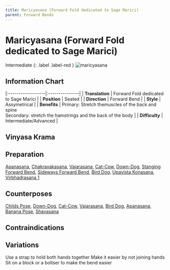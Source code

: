 ```yaml
---
title: Maricyasana (Forward Fold dedicated to Sage Marici)
parent: Forward Bends
---
```

# Maricyasana (Forward Fold dedicated to Sage Marici)
Intermediate
{: .label .label-red }
![maricyasana](/yoga/assets/images/fb/maricyasana.png)

## Information Chart

|:------------------|:---------------|
| **Translation**       |  Forward Fold dedicated to Sage Marici |
| **Position**          |  Seated  |
| **Direction**         |   Forward Bend  |
| **Style**             |   Assymetrical  |
| **Benefits**          | Primary: Stretch themuscles of the back and spine <br> Secondary: stretch the hamstrings and the back of the body   |
| **Difficulty**  |  Intermediate/Advanced                                      | 


## Vinyasa Krama 

## Preparation 
[Apanasana](), [Chakravakasana](), [Vajarasana](), [Cat-Cow](), [Down-Dog](), [Stanging Forward Bend](), [Sideways Forward Bend](), [Bird Dog](), [Upavista Konasana](), [Virbhadrasana 1]()

## Counterposes
[Childs Pose](), [Down-Dog](), [Cat-Cow](), [Vajarasana](), [Bird Dog](), [Apanasana](), [Banana Pose](), [Shavasana]()

## Contraindications

## Variations
Use a strap to hold both hands together
Make it easier by not joining hands
Sit on a block or a boltser to make the bend easier